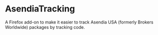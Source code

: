 # AsendiaTracking
A Firefox add-on to make it easier to track Asendia USA (formerly Brokers Worldwide) packages by tracking code.
